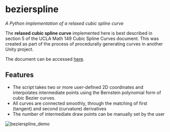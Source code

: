 # bezierspline
*A Python implementation of a relaxed cubic spline curve*

The **relaxed cubic spline curve** implemented here is best described in section 5 of the UCLA Math 149 Cubic Spline Curves document. This was created as part of the process of procedurally generating curves in another Unity project.

The document can be accessed [here](https://www.math.ucla.edu/~baker/149.1.02w/handouts/dd_splines.pdf).

## Features
- The script takes two or more user-defined 2D coordinates and interpolates intermediate points using the Bernstein polynomial form of cubic Bezier curves.
- All curves are connected smoothly, through the matching of first (tangent) and second (curvature) derivatives
- The number of intermediate draw points can be manually set by the user

![bezierspline_demo](https://user-images.githubusercontent.com/18087232/193771521-f12f9a47-1bb2-4e25-b1d5-f00ab320a079.png)
